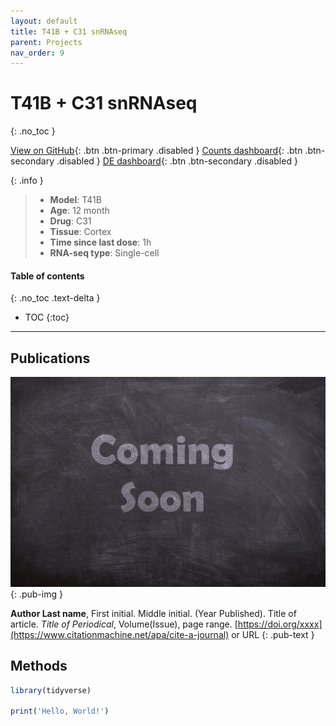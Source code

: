 ```yaml
---
layout: default
title: T41B + C31 snRNAseq
parent: Projects
nav_order: 9
---
```


# T41B + C31 snRNAseq
{: .no_toc }

[View on GitHub](#){: .btn .btn-primary .disabled }
[Counts dashboard](#){: .btn .btn-secondary .disabled }
[DE dashboard](#){: .btn .btn-secondary .disabled }

{: .info }
> - **Model**: T41B
> - **Age**: 12 month
> - **Drug**: C31
> - **Tissue**: Cortex
> - **Time since last dose**: 1h
> - **RNA-seq type**: Single-cell

#### Table of contents
{: .no_toc .text-delta }

- TOC
{:toc}

---

## Publications

[![](/assets/images/coming-soon.jpg)](https://pixabay.com/photos/coming-soon-chalk-board-blackboard-2550190/)
{: .pub-img }

**Author Last name**, First initial. Middle initial. (Year Published). Title of article. _Title of Periodical_, Volume(Issue), page range. [https://doi.org/xxxx](https://www.citationmachine.net/apa/cite-a-journal) or URL
{: .pub-text }

## Methods

```r
library(tidyverse)

print('Hello, World!')
```

